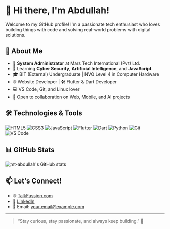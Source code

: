 # 👋 Hi there, I'm Abdullah!

Welcome to my GitHub profile! I'm a passionate tech enthusiast who loves building things with code and solving real-world problems with digital solutions.

## 🚀 About Me
- 🎯 **System Administrator** at Mars Tech International (Pvt) Ltd.
- 🧠 Learning **Cyber Security**, **Artificial Intelligence**, and **JavaScript**.
- 🎓 BIT (External) Undergraduate | NVQ Level 4 in Computer Hardware
- 🌐 Website Developer | 🛠️ Flutter & Dart Developer
- 💻 VS Code, Git, and Linux lover
- 🧩 Open to collaboration on Web, Mobile, and AI projects

## 🛠️ Technologies & Tools
![HTML5](https://img.shields.io/badge/-HTML5-E34F26?logo=html5&logoColor=white&style=flat)
![CSS3](https://img.shields.io/badge/-CSS3-1572B6?logo=css3&logoColor=white&style=flat)
![JavaScript](https://img.shields.io/badge/-JavaScript-F7DF1E?logo=javascript&logoColor=black&style=flat)
![Flutter](https://img.shields.io/badge/-Flutter-02569B?logo=flutter&logoColor=white&style=flat)
![Dart](https://img.shields.io/badge/-Dart-0175C2?logo=dart&logoColor=white&style=flat)
![Python](https://img.shields.io/badge/-Python-3776AB?logo=python&logoColor=white&style=flat)
![Git](https://img.shields.io/badge/-Git-F05032?logo=git&logoColor=white&style=flat)
![VS Code](https://img.shields.io/badge/-VSCode-007ACC?logo=visual-studio-code&logoColor=white&style=flat)

## 📊 GitHub Stats
![mt-abdullah's GitHub stats](https://github-readme-stats.vercel.app/api?username=mt-abdullah&show_icons=true&theme=radical)

## 📫 Let's Connect!
- 🌐 [TalkFussion.com](https://talkfussion.com)
- 💼 [LinkedIn](https://www.linkedin.com/in/your-link-here)
- 📨 Email: your.email@example.com

---

> “Stay curious, stay passionate, and always keep building.” 🚀
